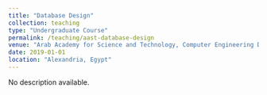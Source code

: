 ```yaml
---
title: "Database Design"
collection: teaching
type: "Undergraduate Course"
permalink: /teaching/aast-database-design
venue: "Arab Academy for Science and Technology, Computer Engineering Department"
date: 2019-01-01
location: "Alexandria, Egypt"
---
```


No description available.